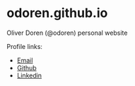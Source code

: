 # odoren.github.io
Oliver Doren (@odoren) personal website

Profile links:
* [Email](mailto:oliver.doren@gmail.com)
* [Github](https://github.com/odoren)
* [Linkedin](https://linkedin.com/in/oliver-doren)
